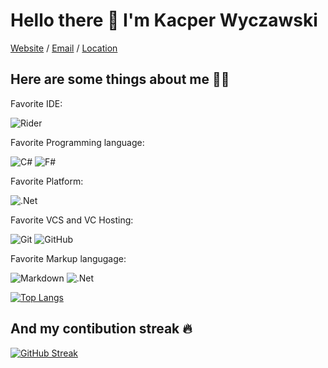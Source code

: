 # Hello there 👋 I'm Kacper Wyczawski

[Website](https://kacperwyczawski.github.io) / [Email](mailto:wyczawskikacper@gmail.com) / [Location](https://goo.gl/maps/MWfC2ftC5sTWUAEp9)

## Here are some things about me :man_technologist:

Favorite  IDE:

![Rider](https://img.shields.io/badge/Rider-000000.svg?style=for-the-badge&logo=Rider&logoColor=white&color=black&labelColor=crimson)

Favorite Programming language:

![C#](https://img.shields.io/badge/c%23-%23239120.svg?style=for-the-badge&logo=c-sharp&logoColor=white) ![F#](https://custom-icon-badges.herokuapp.com/badge/-F%23-blue?style=for-the-badge&logo=F_Sharp_logo&logoColor=white)

Favorite Platform:

![.Net](https://img.shields.io/badge/.NET-5C2D91?style=for-the-badge&logo=.net&logoColor=white)

Favorite VCS and VC Hosting:

![Git](https://img.shields.io/badge/git-%23F05033.svg?style=for-the-badge&logo=git&logoColor=white) ![GitHub](https://img.shields.io/badge/github-%23121011.svg?style=for-the-badge&logo=github&logoColor=white)

Favorite Markup langugage:

![Markdown](https://img.shields.io/badge/markdown-%23000000.svg?style=for-the-badge&logo=markdown&logoColor=white) ![.Net](https://img.shields.io/badge/Razor-5C2D91?style=for-the-badge&logo=.net&logoColor=white)

[![Top Langs](https://github-readme-stats.vercel.app/api/top-langs/?username=kacperwyczawski&layout=compact)](https://github.com/anuraghazra/github-readme-stats)

## And my contibution streak :fire:

[![GitHub Streak](https://github-readme-streak-stats.herokuapp.com/?user=kacperwyczawski)](https://git.io/streak-stats)
